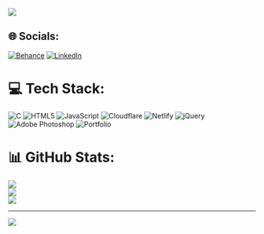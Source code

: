 <img src="https://media2.giphy.com/media/v1.Y2lkPTc5MGI3NjExMGViOHVmdzZkZWFyMmp5Y3UzdmhubW1zNXNkNGV4azB1cTRmbDk2YyZlcD12MV9pbnRlcm5hbF9naWZfYnlfaWQmY3Q9Zw/RbDKaczqWovIugyJmW/giphy.webp">

## 🌐 Socials:
[![Behance](https://img.shields.io/badge/Behance-1769ff?logo=behance&logoColor=white)](https://behance.net/yashkakadiya) [![LinkedIn](https://img.shields.io/badge/LinkedIn-%230077B5.svg?logo=linkedin&logoColor=white)](https://linkedin.com/in/yash-kakadiya-3b558b261) 

# 💻 Tech Stack:
![C](https://img.shields.io/badge/c-%2300599C.svg?style=for-the-badge&logo=c&logoColor=white) ![HTML5](https://img.shields.io/badge/html5-%23E34F26.svg?style=for-the-badge&logo=html5&logoColor=white) ![JavaScript](https://img.shields.io/badge/javascript-%23323330.svg?style=for-the-badge&logo=javascript&logoColor=%23F7DF1E) ![Cloudflare](https://img.shields.io/badge/Cloudflare-F38020?style=for-the-badge&logo=Cloudflare&logoColor=white) ![Netlify](https://img.shields.io/badge/netlify-%23000000.svg?style=for-the-badge&logo=netlify&logoColor=#00C7B7) ![jQuery](https://img.shields.io/badge/jquery-%230769AD.svg?style=for-the-badge&logo=jquery&logoColor=white) ![Adobe Photoshop](https://img.shields.io/badge/adobephotoshop-%2331A8FF.svg?style=for-the-badge&logo=adobephotoshop&logoColor=white) ![Portfolio](https://img.shields.io/badge/Portfolio-%23000000.svg?style=for-the-badge&logo=firefox&logoColor=#FF7139)
# 📊 GitHub Stats:
![](https://github-readme-stats.vercel.app/api?username=yashkakadiya8885&theme=dark&hide_border=false&include_all_commits=false&count_private=false)<br/>
![](https://github-readme-streak-stats.herokuapp.com/?user=yashkakadiya8885&theme=dark&hide_border=false)<br/>
![](https://github-readme-stats.vercel.app/api/top-langs/?username=yashkakadiya8885&theme=dark&hide_border=false&include_all_commits=false&count_private=false&layout=compact)

---
[![](https://visitcount.itsvg.in/api?id=yashkakadiya8885&icon=0&color=0)](https://visitcount.itsvg.in)

<!-- Proudly created with GPRM ( https://gprm.itsvg.in ) -->
